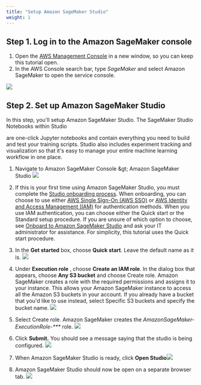 ```yaml
---
title: "Setup Amazon SageMaker Studio"
weight: 1 
---
```


## Step 1.  Log in to the Amazon SageMaker console

1. Open the [AWS Management Console](https://console.aws.amazon.com/console/home) in a new window, so you can keep this tutorial open.
2. In the AWS Console search bar, type _SageMaker_ and select Amazon SageMaker to open the service console.

![](/images/image001.png)

## Step 2.  Set up Amazon SageMaker Studio

In this step, you&#39;ll setup Amazon SageMaker Studio. The SageMaker Studio Notebooks within Studio

are one-click Jupyter notebooks and contain everything you need to build and test your training scripts. Studio also includes experiment tracking and visualization so that it&#39;s easy to manage your entire machine learning workflow in one place.

1. Navigate to Amazon SageMaker Console \&gt; Amazon SageMaker Studio
![](/images/image002.png)

2. If this is your first time using Amazon SageMaker Studio, you must complete the [Studio onboarding process](https://docs.aws.amazon.com/sagemaker/latest/dg/gs-studio-onboard.html). When onboarding, you can choose to use either [AWS Single Sign-On (AWS SSO)](https://aws.amazon.com/single-sign-on/) or [AWS Identity and Access Management (IAM)](https://aws.amazon.com/iam/) for authentication methods. When you use IAM authentication, you can choose either the Quick start or the Standard setup procedure. If you are unsure of which option to choose, see [Onboard to Amazon SageMaker Studio](https://docs.aws.amazon.com/sagemaker/latest/dg/gs-studio-onboard.html) and ask your IT administrator for assistance. For simplicity, this tutorial uses the Quick start procedure.
2. In the  **Get started**  box, choose  **Quick start**. Leave the default name as it is.
![](/images/image003.png)

1. Under **Execution role** , choose  **Create an IAM role**. In the dialog box that appears, choose  **Any S3 bucket**  and choose Create role. Amazon SageMaker creates a role with the required permissions and assigns it to your instance. This allows your Amazon SageMaker instance to access all the Amazon S3 buckets in your account. If you already have a bucket that you&#39;d like to use instead, select Specific S3 buckets and specify the bucket name.
![](/images/image004.png)

1. Select Create role.
 Amazon SageMaker creates the _AmazonSageMaker-ExecutionRole-\*\*\*_ role.
![](/images/image005.png)

1. Click **Submit.** You should see a message saying that the studio is being configured.
![](/images/image006.png)

1. When Amazon SageMaker Studio is ready, click **Open Studio**![](RackMultipart20200929-4-54c2ot_html_eafe0c3b822e3103.png)
2. Amazon SageMaker Studio should now be open on a separate browser tab.
![](/images/image007.png)


